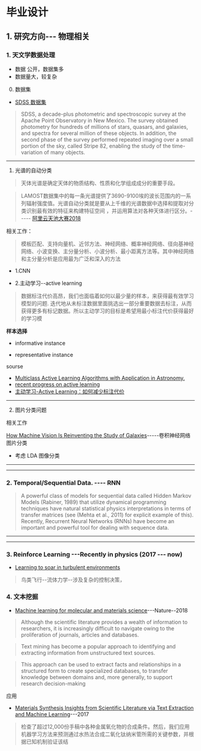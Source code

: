 # 毕业设计


##  1. 研究方向--- 物理相关


### 1. 天文学数据处理


*  数据 公开，数据集多
*  数据量大，较复杂

0. 数据集  

* [SDSS 数据集](http://www.astroml.org/user_guide/datasets.html#)

> SDSS, a decade-plus photometric and spectroscopic survey at the Apache Point Observatory in New Mexico. The survey obtained photometry for hundreds of millions of stars, quasars, and galaxies, and spectra for several million of these objects. In addition, the second phase of the survey performed repeated imaging over a small portion of the sky, called Stripe 82, enabling the study of the time-variation of many objects.





-----------


1. 光谱的自动分类
> 天体光谱是确定天体的物质结构、性质和化学组成成分的重要手段。

> LAMOST数据集中的每一条光谱提供了3690-9100埃的波长范围内的一系列辐射强度值。光谱自动分类就是要从上千维的光谱数据中选择和提取对分类识别最有效的特征来构建特征空间 ，并运用算法对各种天体进行区分。----- [阿里云天池大赛2018](https://tianchi.aliyun.com/competition/information.htm?spm=5176.11165320.5678.2.1c1b21e1sp8ntD&raceId=231646)

相关工作：

> 模板匹配、支持向量机、近邻方法、神经网络、概率神经网络、径向基神经网络、小波变换、主分量分析、小波分析、最小距离方法等。其中神经网络和主分量分析是应用最为广泛和深入的方法

* 1.CNN  



* 2.主动学习--active learning
> 数据标注代价高昂，我们也面临着如何以最少量的样本，来获得最有效学习模型的问题. 迭代地从未标注数据里面挑选出一部分重要数据去标注，从而获得更多有标记数据。所以主动学习的目标是希望用最小标注代价获得最好的学习模

**样本选择**

* informative instance

* representative instance

sourse

* [Multiclass Active Learning Algorithms with Application in Astronomy.](https://github.com/chengsoonong/mclass-sky)
* [recent progress on active learning](https://www.jiqizhixin.com/articles/2018-06-20-14)
* [主动学习-Active Learning：如何减少标注代价](https://zhuanlan.zhihu.com/p/39367595)


-------------


2. 图片分类问题

相关工作

[How Machine Vision Is Reinventing the Study of Galaxies](https://www.technologyreview.com/s/536411/how-machine-vision-is-reinventing-the-study-of-galaxies/)-----卷积神经网络图片分类


* 考虑 LDA 图像分类

----------
--------

###  2.  Temporal/Sequential Data. ---- RNN 

> A powerful class of models for sequential data called Hidden Markov Models (Rabiner, 1989) that utilize dynamical programming techniques have natural statistical physics interpretations in terms of transfer matrices (see (Mehta et al., 2011) for explicit example of this). Recently, Recurrent Neural Networks (RNNs) have become an important and powerful tool for dealing with sequence data.



------
------



 ###  3. Reinforce Learning ---Recently in physics  (2017 --- now) 
 
 
 * [Learning to soar in turbulent environments](http://www.pnas.org/content/113/33/E4877)
 > 鸟类飞行--流体力学--涉及复杂的控制决策，
 
 
 
 ### 4.  文本挖掘
 
 * [Machine learning for molecular and materials science](https://www.nature.com/articles/s41586-018-0337-2#ref-CR79)---Nature--2018
 
>  Although the scientific literature provides a wealth of information to researchers, it is increasingly difficult to navigate owing to the proliferation of journals, articles and databases. 

> Text mining has become a popular approach to identifying and extracting information from unstructured text sources. 

> This approach can be used to extract facts and relationships in a structured form to create specialized databases, to transfer knowledge between domains and, more generally, to support research decision-making
 
 
应用

* [Materials Synthesis Insights from Scientific Literature via Text
Extraction and Machine Learning](https://pubs.acs.org/doi/ipdf/10.1021/acs.chemmater.7b03500)---2017
> 检查了超过12,000份手稿中各种金属氧化物的合成条件。然后，我们应用机器学习方法来预测通过水热法合成二氧化钛纳米管所需的关键参数，并根据已知机制验证该结
 
 
 
 
 
 
 
 
 
 
 
 
 
 
 
 
 





